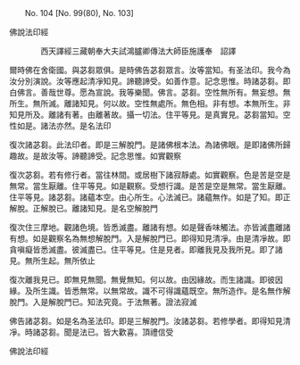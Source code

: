 ﻿　　No. 104 [No. 99(80), No. 103]

佛說法印經

　　　　西天譯經三藏朝奉大夫試鴻臚卿傳法大師臣施護奉　詔譯


爾時佛在舍衛國。與苾芻眾俱。是時佛告苾芻眾言。汝等當知。有圣法印。我今為汝分別演說。汝等應起清凈知見。諦聽諦受。如善作意。記念思惟。時諸苾芻。即白佛言。善哉世尊。愿為宣說。我等樂聞。佛言。苾芻。空性無所有。無妄想。無所生。無所滅。離諸知見。何以故。空性無處所。無色相。非有想。本無所生。非知見所及。離諸有著。由離著故。攝一切法。住平等見。是真實見。苾芻當知。空性如是。諸法亦然。是名法印

復次諸苾芻。此法印者。即是三解脫門。是諸佛根本法。為諸佛眼。是即諸佛所歸趣故。是故汝等。諦聽諦受。記念思惟。如實觀察

復次苾芻。若有修行者。當往林間。或居樹下諸寂靜處。如實觀察。色是苦是空是無常。當生厭離。住平等見。如是觀察。受想行識。是苦是空是無常。當生厭離。住平等見。諸苾芻。諸蘊本空。由心所生。心法滅已。諸蘊無作。如是了知。即正解脫。正解脫已。離諸知見。是名空解脫門

復次住三摩地。觀諸色境。皆悉滅盡。離諸有想。如是聲香味觸法。亦皆滅盡離諸有想。如是觀察名為無想解脫門。入是解脫門已。即得知見清凈。由是清凈故。即貪嗔癡皆悉滅盡。彼滅盡已。住平等見。住是見者。即離我見及我所見。即了諸見。無所生起。無所依止

復次離我見已。即無見無聞。無覺無知。何以故。由因緣故。而生諸識。即彼因緣。及所生識。皆悉無常。以無常故。識不可得識蘊既空。無所造作。是名無作解脫門。入是解脫門已。知法究竟。于法無著。證法寂滅

佛告諸苾芻。如是名為圣法印。即是三解脫門。汝諸苾芻。若修學者。即得知見清凈。時諸苾芻。聞是法已。皆大歡喜。頂禮信受

佛說法印經
